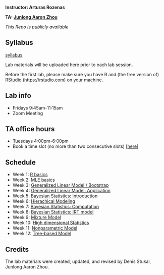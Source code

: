 
**Instructor: Arturas Rozenas**

**TA: [Junlong Aaron Zhou](http://www.zhoujunlong.com)**

*This Repo is publicly available*


## Syllabus

[syllabus](https://github.com/zjl0714/Quant3_lab_2020fall/blob/master/Syllabus_Quant3.pdf)

Lab materials will be uploaded here prior to each lab session.

Before the first lab, please make sure you have R and (the free version of) RStudio (https://rstudio.com) on your machine.

## Lab info

- Fridays 9:45am-11:15am
- Zoom Meeting

## TA office hours

- Tuesdays 4:00pm-6:00pm
- Book a time slot (no more than two consecutive slots) [[here](https://calendly.com/jlzhou/15min)]


## Schedule

- Week 1: [R basics](https://github.com/zjl0714/Quant3_lab_2020fall/tree/master/lab1_R_basics)
- Week 2: [MLE basics](https://github.com/zjl0714/Quant3_lab_2020fall/tree/master/lab2_mle_basics)
- Week 3: [Generalized Linear Model / Bootstrap](https://github.com/zjl0714/Quant3_lab_2020fall/tree/master/lab3_glm_boot)
- Week 4: [Generalized Linear Model: Application](https://github.com/zjl0714/Quant3_lab_2020fall/tree/master/lab4_glm_app)
- Week 5: [Bayesian Statistics: Introduction](https://github.com/zjl0714/Quant3_lab_2020fall/tree/master/lab5_bayes_intro)
- Week 6: [Hierachical Modeling](https://github.com/zjl0714/Quant3_lab_2020fall/tree/master/lab6_hierarchical)
- Week 7: [Bayesian Statistics: Computation](https://github.com/zjl0714/Quant3_lab_2020fall/tree/master/lab7_bayes_computation)
- Week 8: [Bayesian Statistics: IRT model](https://github.com/zjl0714/Quant3_lab_2020fall/tree/master/lab8_bayes_irt)
- Week 9: [Mixture Model](https://github.com/zjl0714/Quant3_lab_2020fall/tree/master/lab9_mixture)
- Week 10: [High dimensional Statistics](https://github.com/zjl0714/Quant3_lab_2020fall/tree/master/lab10_high_dimension)
- Week 11: [Nonparametric Model](https://github.com/zjl0714/Quant3_lab_2020fall/tree/master/lab11_nonparametric_regression)
- Week 12: [Tree-based Model](https://github.com/zjl0714/Quant3_lab_2020fall/tree/master/lab12_tree)

## Credits

The lab materials were created, updated, and revised by Denis Stukal, Junlong Aaron Zhou.
